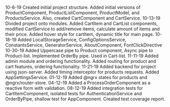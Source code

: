 10-6-19
  Created initial project structure.
  Added initial versions of ProductComponent, ProductListComponent, ProductModel, and ProductsService. Also, created CartComponent and CartService.
10-13-19
  Divided project onto modules.
  Added CartItem and CartList components, modified CartService to add/remove items, calculate amount of items and their price.
  Added hover style for cartItem, dynamic title for main page.
10-18-19
  Added LocalStorageService, ConfigOptionsService, ConstantsService, GeneratorService, AboutComponent, FontClickDirective
10-30-19
  Added Uppercase pipe to Product component, Async pipe to Product-list. 
  Implemented OrderBy pipe. Used in Cart-list.
11-11-19
  Added admin module and ordering functionality. Added routing for product and cart features, ordering functionality.
11-21-19
  Added backend for project using json-server. Added timing interceptor for products requests. Added AppSettingsService.
01-12-19
  Added @ngrx states for products and @ngrx/router-store.
04-12-19
  Added a ProcessOrderComponent as a reactive form with validation.
08-12-19
  Added integration tests for CartItemComponent, isolated tests for AuthenticationService and OrderByPipe, shallow test for AppComponent.
  Created test coverage report.
